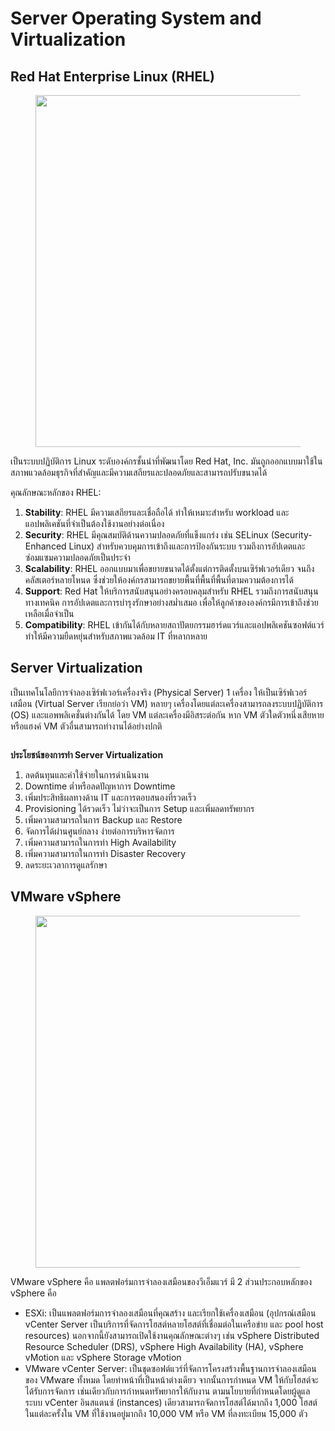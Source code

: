 # Server Operating System and Virtualization

## Red Hat Enterprise Linux (RHEL)

<figure><img src="https://blog.desdelinux.net/wp-content/uploads/2022/05/RHEL9.jpg" alt="" width="563"><figcaption></figcaption></figure>

เป็นระบบปฏิบัติการ Linux ระดับองค์กรชั้นนำที่พัฒนาโดย Red Hat, Inc. มันถูกออกแบบมาใช้ในสภาพแวดล้อมธุรกิจที่สำคัญและมีความเสถียรและปลอดภัยและสามารถปรับขนาดได้

คุณลักษณะหลักของ RHEL:

1. **Stability**: RHEL มีความเสถียรและเชื่อถือได้ ทำให้เหมาะสำหรับ workload และแอปพลิเคชันที่จำเป็นต้องใช้งานอย่างต่อเนื่อง
2. **Security**: RHEL มีคุณสมบัติด้านความปลอดภัยที่แข็งแกร่ง เช่น SELinux (Security-Enhanced Linux) สำหรับควบคุมการเข้าถึงและการป้องกันระบบ รวมถึงการอัปเดตและซ่อมแซมความปลอดภัยเป็นประจำ
3. **Scalability**: RHEL ออกแบบมาเพื่อขยายขนาดได้ตั้งแต่การติดตั้งบนเซิร์ฟเวอร์เดียว จนถึงคลัสเตอร์หลายโหนด ซึ่งช่วยให้องค์กรสามารถขยายพื้นที่พื้นที่พื้นที่ตามความต้องการได้
4. **Support**: Red Hat ให้บริการสนับสนุนอย่างครอบคลุมสำหรับ RHEL รวมถึงการสนับสนุนทางเทคนิค การอัปเดตและการบำรุงรักษาอย่างสม่ำเสมอ เพื่อให้ลูกค้าขององค์กรมีการเข้าถึงช่วยเหลือเมื่อจำเป็น
5. **Compatibility**: RHEL เข้ากันได้กับหลายสถาปัตยกรรมฮาร์ดแวร์และแอปพลิเคชันซอฟต์แวร์ ทำให้มีความยืดหยุ่นสำหรับสภาพแวดล้อม IT ที่หลากหลาย



## Server Virtualization

เป็นเทคโนโลยีการจำลองเซิร์ฟเวอร์เครื่องจริง (Physical Server) 1 เครื่อง ให้เป็นเซิร์ฟเวอร์เสมือน (Virtual Server เรียกย่อว่า VM) หลายๆ เครื่องโดยแต่ละเครื่องสามารถลงระบบปฏิบัติการ (OS) และแอพพลิเคชั่นต่างกันได้ โดย VM แต่ละเครื่องมีอิสระต่อกัน หาก VM ตัวใดตัวหนึ่งเสียหายหรือแฮงค์ VM ตัวอื่นสามารถทำงานได้อย่างปกติ

<figure><img src="https://media.geeksforgeeks.org/wp-content/uploads/20200813134720/servervirtualizationcloudcomputing.png" alt=""><figcaption></figcaption></figure>

**ประโยชน์ของการทำ Server Virtualization**

1. ลดต้นทุนและค่าใช้จ่ายในการดำเนินงาน
2. Downtime ต่ำหรือลดปัญหาการ Downtime
3. เพิ่มประสิทธิผลทางด้าน IT และการตอบสนองที่รวดเร็ว
4. Provisioning ได้รวดเร็ว ไม่ว่าจะเป็นการ Setup และเพิ่มลดทรัพยากร
5. เพิ่มความสามารถในการ Backup และ Restore
6. จัดการได้ผ่านศูนย์กลาง ง่ายต่อการบริหารจัดการ
7. เพิ่มความสามารถในการทำ High Availability
8. เพิ่มความสามารถในการทำ Disaster Recovery
9. ลดระยะเวลาการดูแลรักษา

## VMware vSphere

<figure><img src="https://www.globenetcorp.com/wp-content/uploads/2020/05/vmware_vsphere.png" alt="" width="563"><figcaption></figcaption></figure>

VMware vSphere คือ แพลตฟอร์มการจำลองเสมือนของวีเอ็มแวร์ มี 2 ส่วนประกอบหลักของ vSphere คือ&#x20;

* ESXi: เป็นแพลตฟอร์มการจำลองเสมือนที่คุณสร้าง และเรียกใช้เครื่องเสมือน (อุปกรณ์เสมือน vCenter Server เป็นบริการที่จัดการโฮสต์หลายโฮสต์ที่เชื่อมต่อในเครือข่าย และ pool host resources) นอกจากนี้ยังสามารถเปิดใช้งานคุณลักษณะต่างๆ เช่น vSphere Distributed Resource Scheduler (DRS), vSphere High Availability (HA), vSphere vMotion และ vSphere Storage vMotion
* VMware vCenter Server: เป็นชุดซอฟต์แวร์ที่จัดการโครงสร้างพื้นฐานการจำลองเสมือนของ VMware ทั้งหมด โดยทำหน้าที่เป็นหน้าต่างเดียว จากนั้นการกำหนด VM ให้กับโฮสต์จะได้รับการจัดการ เช่นเดียวกับการกำหนดทรัพยากรให้กับงาน ตามนโยบายที่กำหนดโดยผู้ดูแลระบบ vCenter อินสแตนซ์ (instances) เดียวสามารถจัดการโฮสต์ได้มากถึง 1,000 โฮสต์ในแต่ละครั้งใน VM ที่ใช้งานอยู่มากถึง 10,000 VM หรือ VM ที่ลงทะเบียน 15,000 ตัว

<figure><img src="https://kirz.com/upload-img/Theme/Blog/GUID-VMware_vSphere_.png" alt=""><figcaption></figcaption></figure>
